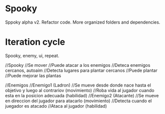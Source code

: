 # Spooky
Sppoky alpha v2. Refactor code. More organized folders and dependencies.
# Iteration cycle
Spooky, enemy, ui, repeat.

//Spooky
	//Se mover
	//Puede atacar a los enemigos
	//Deteca enemigos cercanos, autoaim
	//Detecta lugares para plantar cercanos
	//Puede plantar
	//Puede mejorar las plantas

//Enemigos
	//Enemigo1 (Ladron)
		//Se mueve desde donde nace hasta el objetivo y luego al contrariov (movimiento)
		//Roba vida al jugador cuando esta en la posicion adecuada (habilidad)
	//Enemigo2 (Atacante)
		//Se mueve en direccion del jugador para atacarlo (movimiento)
		//Detecta cuando el juegador es atacado
		//Ataca al jugador (habilidad)